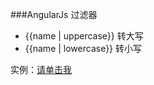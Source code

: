 ###AngularJs 过滤器

  * {{name | uppercase}} 转大写
  * {{name | lowercase}} 转小写
 
 实例：<a href="http://jsbin.com/pixuvu/1/edit?html,css,js,output">请单击我</a>
  
